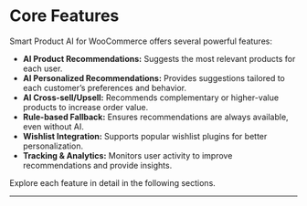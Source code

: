 # Core Features

Smart Product AI for WooCommerce offers several powerful features:

- **AI Product Recommendations:** Suggests the most relevant products for each user.
- **AI Personalized Recommendations:** Provides suggestions tailored to each customer’s preferences and behavior.
- **AI Cross-sell/Upsell:** Recommends complementary or higher-value products to increase order value.
- **Rule-based Fallback:** Ensures recommendations are always available, even without AI.
- **Wishlist Integration:** Supports popular wishlist plugins for better personalization.
- **Tracking & Analytics:** Monitors user activity to improve recommendations and provide insights.

Explore each feature in detail in the following sections.

---
